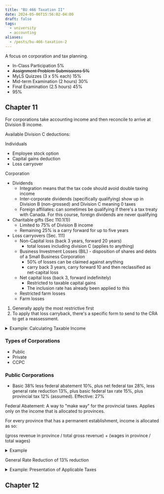 ```yaml
---
title: "BU 466 Taxation II"
date: 2024-05-06T15:56:02-04:00
draft: false
tags:
  - university
  - accounting
aliases:
  - /posts/bu-466-taxation-2
---
```


A focus on corporation and tax planning.

- In-Class Participation 5%
- ~~Assignment Problem Submissions 5%~~
- MyLS Quizzes (3 x 5% each) 15%
- Mid-term Examination (2 hours) 30%
- Final Examination (2.5 hours) 45%
- 95%

## Chapter 11

For corporations take accounting income and then reconcile to arrive at Division B income.

Available Division C deductions:

Individuals

- Employee stock option
- Capital gains deduction
- Loss carryover

Corporation

- Dividends
  - Integration means that the tax code should avoid double taxing income
  - Inter-corporate dividends (specifically qualifying) show up in Division B (non-grossed) and Division C meaning 0 taxes
  - Foreign affiliates: can sometimes be qualifying if there's a tax treaty with Canada. For this course, foreign dividends are never qualifying
- Charitable gifts (Sec 110.1(1))
  - Limited to 75% of Division B income
  - Remaining 25% is a carry forward for up to five years
- Loss carryovers (Sec. 111)
  - Non-Capital loss (back 3 years, forward 20 years)
    - total losses including division C (applies to anything)
  - Business Investment Losses (BIL) - disposition of shares and debts of a Small Business Corporation
    - 50% of losses can be claimed against anything
    - carry back 3 years, carry forward 10 and then reclassified as net-capital loss
  - Net capital loss (back 3, forward indefinitely)
    - Restricted to taxable capital gains
    - The inclusion rate has already been applied to this
  - Restricted farm losses
  - Farm losses

1. Generally apply the most restrictive first
2. To apply that loss carryback, there's a specific form to send to the CRA to get a reassessment.

<details><summary>Example: Calculating Taxable Income</summary>

Line | 2022 | 2023
--- | --- | ---
Business Income | 30,000 | (45,000)
Capital Gains | 15,000 | 8,000
Dividends from taxable Canadian Corporations | 10,000 | 25,000
Dividends from foreign corporations that are not foreign affiliates | 7,500 | 7,500

At the start of 2022, ABC Inc. has a net capital loss carryover of 10,000. What is the taxable income for 2022 and 2023?

Division B | 2022 | 2023
--- | --- | ---
Business Income | 30,000 | 45,000
Taxable Capital Gains | 7,500 | 4,000
Cdn Dividends | 10,000 | 25,000
Foreign Dividends* | 7,500 | 7,500
Division B income | 55,000 | (8,500) &rarr; 0

Division C | 2022 | 2023
--- | --- | ---
Cdn Dividends | (10,000) | (25,000)
Net capital loss carry over | (7,500) | (2,500)
Non capital loss carry back | (36,000) | 0
Taxable Income | 1,500 | 0

2023: 36,000 non-capital loss

</details>

### Types of Corporations

- Public
- Private
- CCPC

### Public Corporations

- Basic 38% less federal abatement 10%, plus net federal tax 28%, less general rate reduction 13%, plus basic federal tax rate 15%, plus provincial tax 12% (assumed). Effective: 27%

Federal Abatement: A way to "make way" for the provincial taxes. Applies only on the income that is allocated to provinces.

For every province that has a permanent establishment, income is allocated as so:

(gross revenue in province / total gross revenue) + (wages in province / total wages)

<details><summary>Example</summary>

ABC Inc. operates in Ontario and has a permanent establishment in the US. It earned taxable income of $80,000.

Line | Ontario | US | Total
--- | --- | --- | ---
200,000 | 50,000 | 250,000
Salaries | 47,500 | 2,500 | 50,000
Federal Abatement | 87.5% | 13.5% | 70,000

</details>

General Rate Reduction of 13% reduction

<details><summary>Example: Presentation of Applicable Taxes</summary>

Taxable Income of 1,500 (Example 1).

Type | Rate | Income Applicable | Impact on Current Taxes
--- | --- | --- | ---
Basic | 38% | 1,500 | 570
General Rate Reduction | -13% | 1,500 | (195)
Federal Abatement | -10% | 1,500 | (150)
Provincial | 12% | 1,500 | 180
Total Current Taxes | | | 405

Taxable Income of 80,000, with 70,000 allocated provincially.

Type | Rate | Income Applicable | Impact on Current Taxes
--- | --- | --- | ---
Basic | 38% | 80,000 | 30,400
General Rate Reduction | -13% | 80,000 | (10,400)
Federal Abatement | -10% | 70,000 | (7,000)
Provincial | 12% | 70,000 | 8,400
Total Current Taxes | | | 21,400

</details>

## Chapter 12
